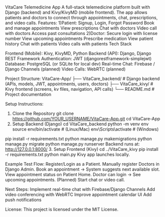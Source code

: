 VitaCare Telemedicine App
A full-stack telemedicine platform built with Django (backend) and Kivy/KivyMD (mobile frontend).
The app allows patients and doctors to connect through appointments, chat, prescriptions, and video calls.
Features:
1)Patient:
Signup, Login, Forgot Password
 Book and manage appointments
View prescriptions
Chat with doctors
 Video call with doctors
 Access past consultations
 2)Doctor:
Secure login with license number
 View upcoming appointments
 Prescribe medication
View patient history
Chat with patients
Video calls with patients
Tech Stack

Frontend (Mobile): Kivy, KivyMD, Python
Backend (API): Django, Django REST Framework
Authentication: JWT (djangorestframework-simplejwt)
Database: PostgreSQL (or SQLite for local dev)
Real-time Chat: Firebase / Django Channels (planned)
Video Calls: WebRTC (planned)
 
Project Structure:
VitaCare-App/
 ├── VitaCare_backend/   # Django backend (APIs, models, JWT, appointments, users, doctors)
 ├── VitaCare_kivy/      # Kivy frontend (screens, kv files, navigation, API calls)
 └── README.md           # Project documentation

Setup Instructions:
1. Clone the Repository
git clone https://github.com/YOUR_USERNAME/VitaCare-App.git
cd VitaCare-App
 2. Setup Backend (Django)
cd VitaCare_backend
python -m venv env
source env/bin/activate  # (Linux/Mac)
env\Scripts\activate     # (Windows)

pip install -r requirements.txt
python manage.py makemigrations
python manage.py migrate
python manage.py runserver
Backend runs at:  http://127.0.0.1:8000/
3. Setup Frontend (Kivy)
cd ../VitaCare_kivy
pip install -r requirements.txt
python main.py
Kivy app launches locally.

Example Test Flow: 
Register/Login as a Patient.
Manually register Doctors in Django Admin.
Book an appointment → System suggests next available slot.
View appointment status on Patient Home.
Doctor can login → See upcoming appointments.
(Planned) Start chat or video call.

Next Steps:
Implement real-time chat with Firebase/Django Channels
Add video conferencing with WebRTC
Improve appointment calendar UI
Add push notifications
 
License:
This project is licensed under the MIT License.
